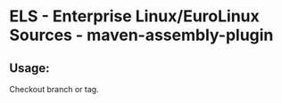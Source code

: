 # ELS - Enterprise Linux/EuroLinux Sources - maven-assembly-plugin
 
## Usage:
  Checkout branch or tag.
